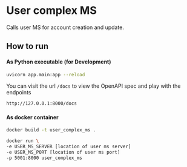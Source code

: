 # User complex MS

Calls user MS for account creation and update. 

## How to run
#### As Python executable (for Development)

```bash
uvicorn app.main:app --reload
```

You can visit the url `/docs` to view the OpenAPI spec and play with the endpoints 

```bash
http://127.0.0.1:8000/docs
```

#### As docker container

```bash
docker build -t user_complex_ms .

docker run \
-e USER_MS_SERVER [location of user ms server]
-e USER_MS_PORT [location of user ms port]
-p 5001:8000 user_complex_ms
```
